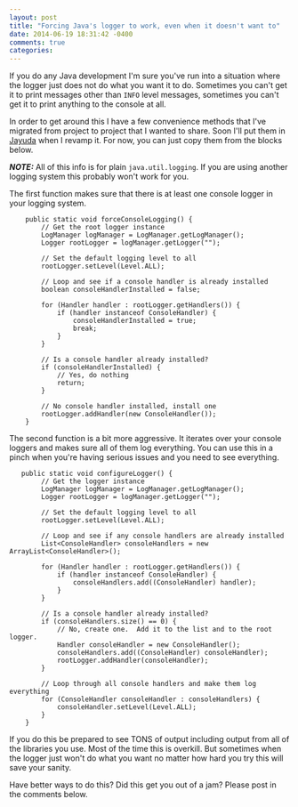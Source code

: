 ```yaml
---
layout: post
title: "Forcing Java's logger to work, even when it doesn't want to"
date: 2014-06-19 18:31:42 -0400
comments: true
categories: 
---
```


If you do any Java development I'm sure you've run into a situation where the logger just does not do what you want it to do.  Sometimes you can't get it to print messages other than `INFO` level messages, sometimes you can't get it to print anything to the console at all.

In order to get around this I have a few convenience methods that I've migrated from project to project that I wanted to share.  Soon I'll put them in [Jayuda](https://github.com/timmattison/jayuda) when I revamp it.  For now, you can just copy them from the blocks below.

***NOTE:*** All of this info is for plain `java.util.logging`.  If you are using another logging system this probably won't work for you.

The first function makes sure that there is at least one console logger in your logging system.

```
    public static void forceConsoleLogging() {
        // Get the root logger instance
        LogManager logManager = LogManager.getLogManager();
        Logger rootLogger = logManager.getLogger("");
        
        // Set the default logging level to all
        rootLogger.setLevel(Level.ALL);

        // Loop and see if a console handler is already installed
        boolean consoleHandlerInstalled = false;

        for (Handler handler : rootLogger.getHandlers()) {
            if (handler instanceof ConsoleHandler) {
                consoleHandlerInstalled = true;
                break;
            }
        }

        // Is a console handler already installed?
        if (consoleHandlerInstalled) {
            // Yes, do nothing
            return;
        }

        // No console handler installed, install one
        rootLogger.addHandler(new ConsoleHandler());
    }
```

The second function is a bit more aggressive.  It iterates over your console loggers and makes sure all of them log everything.  You can use this in a pinch when you're having serious issues and you need to see everything.

```
   public static void configureLogger() {
        // Get the logger instance
        LogManager logManager = LogManager.getLogManager();
        Logger rootLogger = logManager.getLogger("");

        // Set the default logging level to all
        rootLogger.setLevel(Level.ALL);

        // Loop and see if any console handlers are already installed
        List<ConsoleHandler> consoleHandlers = new ArrayList<ConsoleHandler>();

        for (Handler handler : rootLogger.getHandlers()) {
            if (handler instanceof ConsoleHandler) {
                consoleHandlers.add((ConsoleHandler) handler);
            }
        }

        // Is a console handler already installed?
        if (consoleHandlers.size() == 0) {
            // No, create one.  Add it to the list and to the root logger.
            Handler consoleHandler = new ConsoleHandler();
            consoleHandlers.add((ConsoleHandler) consoleHandler);
            rootLogger.addHandler(consoleHandler);
        }

        // Loop through all console handlers and make them log everything
        for (ConsoleHandler consoleHandler : consoleHandlers) {
            consoleHandler.setLevel(Level.ALL);
        }
    }
```

If you do this be prepared to see TONS of output including output from all of the libraries you use.  Most of the time this is overkill.  But sometimes when the logger just won't do what you want no matter how hard you try this will save your sanity.

Have better ways to do this?  Did this get you out of a jam?  Please post in the comments below.